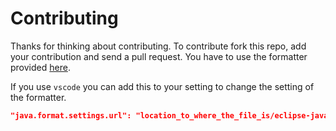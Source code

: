 # Contributing

Thanks for thinking about contributing. To contribute fork this repo, add your contribution and send a pull request.
You have to use the formatter provided [here](./eclipse-java-google-style.xml). 

If you use `vscode` you can add this to your setting to change the setting of the formatter.

```json
"java.format.settings.url": "location_to_where_the_file_is/eclipse-java-google-style.xml"
```